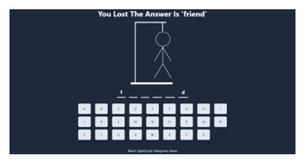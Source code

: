 <div align="center">
     <img src=".\src\screenshot\Hangman-App.png" alt="screenshot"/>
</div>




